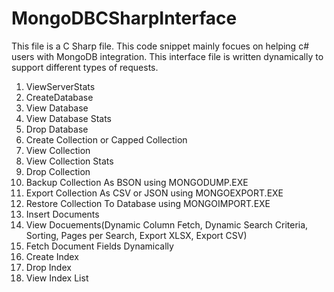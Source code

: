 # MongoDBCSharpInterface
This file is a C Sharp file. This code snippet mainly focues on helping c# users with MongoDB integration. This interface file is written dynamically to support different types of requests.

1. ViewServerStats 
2. CreateDatabase 
3. View Database 
4. View Database Stats 
5. Drop Database 
6. Create Collection or Capped Collection 
7. View Collection 
8. View Collection Stats 
9. Drop Collection 
10. Backup Collection As BSON using MONGODUMP.EXE 
11. Export Collection As CSV or JSON using MONGOEXPORT.EXE 
12. Restore Collection To Database using MONGOIMPORT.EXE 
13. Insert Documents 
14. View Docuements(Dynamic Column Fetch, Dynamic Search Criteria, Sorting, Pages per Search, Export XLSX, Export CSV) 
15. Fetch Document Fields Dynamically
16. Create Index 
17. Drop Index 
18. View Index List

